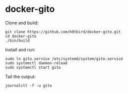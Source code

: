 # docker-gito

Clone and build:
```
git clone https://github.com/h0tbird/docker-gito.git
cd docker-gito
./bin/build
```

Install and run:
```
sudo ln gito.service /etc/systemd/system/gito.service
sudo systemctl daemon-reload
sudo systemctl start gito
```

Tail the output:
```
journalctl -f -u gito
```
